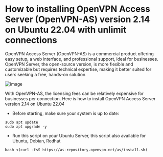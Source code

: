 # How to installing OpenVPN Access Server (OpenVPN-AS) version 2.14 on Ubuntu 22.04 with unlimit connections

OpenVPN Access Server (OpenVPN-AS) is a commercial product offering easy setup, a web interface, and professional support, ideal for businesses. OpenVPN Server, the open-source version, is more flexible and customizable but requires technical expertise, making it better suited for users seeking a free, hands-on solution.

![image](https://github.com/user-attachments/assets/72a1e15a-4e73-4913-b995-233d7cdd9ef9)

With OpenVPN-AS, the licensing fees can be relatively expensive for businesses per connection.
Here is how to install OpenVPN Access Server version 2.14 on Ubuntu 22.04
- Before starting, make sure your system is up to date:
```
sudo apt update
sudo apt upgrade -y
```
- Run this script on your Ubuntu Server, this script also available for Ubuntu, Debian, Redhat
```
bash <(curl -fsS https://as-repository.openvpn.net/as/install.sh)
```
